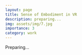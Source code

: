 ```yaml
---
layout: page
title: Sense of Embodiment in VR
description: preparing...
img: assets/img/7.jpg
importance: 3
category: work
---
```




Preparing...




